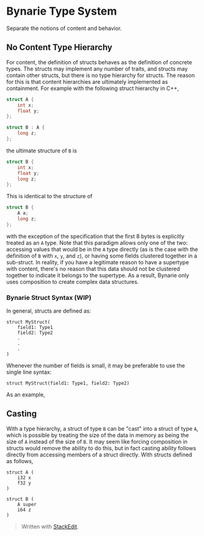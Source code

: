 
# Bynarie Type System

Separate the notions of content and behavior.

## No Content Type Hierarchy

For content, the definition of structs behaves as the definition of concrete types. The structs may implement any number of traits, and structs may contain other structs, but there is no type hierarchy for structs. The reason for this is that content hierarchies are ultimately implemented as containment. For example with the following struct hierarchy in C++,
```c
struct A {
	int x;
	float y;
};

struct B : A {
	long z;
};
```
the ultimate structure of `B` is
```c
struct B {
	int x;
	float y;
	long z;
};
```
This is identical to the structure of
```c
struct B {
	A a;
	long z;
};
```
with the exception of the specification that the first 8 bytes is explicitly treated as an `A` type. Note that this paradigm allows only one of the two: accessing values that would be in the `A` type directly (as is the case with the definition of `B` with `x`, `y`, and `z`), or having some fields clustered together in a sub-struct. In reality, if you have a legitimate reason to have a supertype with content, there's no reason that this data should not be clustered together to indicate it belongs to the supertype. As a result, Bynarie only uses composition to create complex data structures.

### Bynarie Struct Syntax (WIP)
In general, structs are defined as:
```
struct MyStruct(
	field1: Type1
	field2: Type2
	.
	.
	.
)
```
Whenever the number of fields is small, it may be preferable to use the single line syntax:
```
struct MyStruct(field1: Type1, field2: Type2)
```
As an example, 

## Casting

With a type hierarchy, a struct of type `B` can be "cast" into a struct of type `A`, which is possible by treating the size of the data in memory as being the size of `A` instead of the size of `B`. It may seem like forcing composition in structs would remove the ability to do this, but in fact casting ability  follows directly from accessing members of a struct directly. With structs defined as follows,
```
struct A (
	i32 x
	f32 y
)

struct B (
	A super
	i64 z
)
```

> Written with [StackEdit](https://stackedit.io/).
<!--stackedit_data:
eyJoaXN0b3J5IjpbNzM0NTU2NDMyLC0xNTQ1MzcwMTY5XX0=
-->